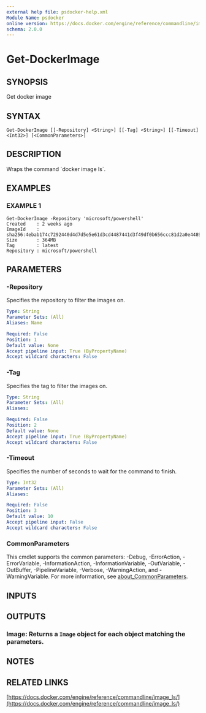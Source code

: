 ```yaml
---
external help file: psdocker-help.xml
Module Name: psdocker
online version: https://docs.docker.com/engine/reference/commandline/image_ls/
schema: 2.0.0
---
```


# Get-DockerImage

## SYNOPSIS
Get docker image

## SYNTAX

```
Get-DockerImage [[-Repository] <String>] [[-Tag] <String>] [[-Timeout] <Int32>] [<CommonParameters>]
```

## DESCRIPTION
Wraps the command \`docker image ls\`.

## EXAMPLES

### EXAMPLE 1
```
Get-DockerImage -Repository 'microsoft/powershell'
Created    : 2 weeks ago
ImageId    : sha256:4ebab174c7292440d4d7d5e5e61d3cd4487441d3f49df0b656ccc81d2a0e4489
Size       : 364MB
Tag        : latest
Repository : microsoft/powershell
```

## PARAMETERS

### -Repository
Specifies the repository to filter the images on.

```yaml
Type: String
Parameter Sets: (All)
Aliases: Name

Required: False
Position: 1
Default value: None
Accept pipeline input: True (ByPropertyName)
Accept wildcard characters: False
```

### -Tag
Specifies the tag to filter the images on.

```yaml
Type: String
Parameter Sets: (All)
Aliases:

Required: False
Position: 2
Default value: None
Accept pipeline input: True (ByPropertyName)
Accept wildcard characters: False
```

### -Timeout
Specifies the number of seconds to wait for the command to finish.

```yaml
Type: Int32
Parameter Sets: (All)
Aliases:

Required: False
Position: 3
Default value: 10
Accept pipeline input: False
Accept wildcard characters: False
```

### CommonParameters
This cmdlet supports the common parameters: -Debug, -ErrorAction, -ErrorVariable, -InformationAction, -InformationVariable, -OutVariable, -OutBuffer, -PipelineVariable, -Verbose, -WarningAction, and -WarningVariable. For more information, see [about_CommonParameters](http://go.microsoft.com/fwlink/?LinkID=113216).

## INPUTS

## OUTPUTS

### Image: Returns a `Image` object for each object matching the parameters.
## NOTES

## RELATED LINKS

[https://docs.docker.com/engine/reference/commandline/image_ls/](https://docs.docker.com/engine/reference/commandline/image_ls/)

